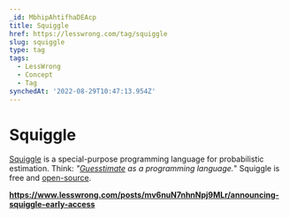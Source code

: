 ```yaml
---
_id: MbhipAhtifhaDEAcp
title: Squiggle
href: https://lesswrong.com/tag/squiggle
slug: squiggle
type: tag
tags:
  - LessWrong
  - Concept
  - Tag
synchedAt: '2022-08-29T10:47:13.954Z'
---
```

# Squiggle

[Squiggle](https://quantifieduncertainty.org/careers) is a special-purpose programming language for probabilistic estimation. Think: *"*[*Guesstimate*](https://getguesstimate.com/) *as a programming language.*" Squiggle is free and [open-source](https://github.com/quantified-uncertainty/squiggle).

**https://www.lesswrong.com/posts/mv6nuN7nhnNpj9MLr/announcing-squiggle-early-access**